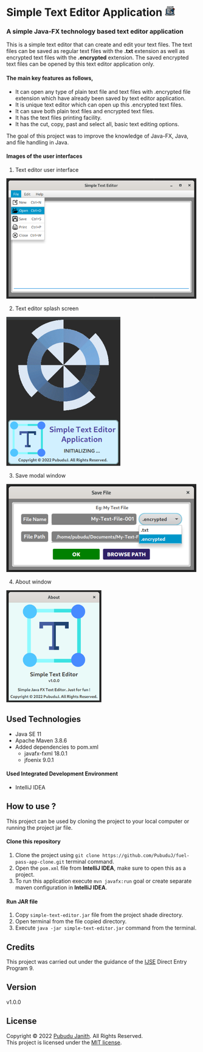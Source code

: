 # Simple Text Editor Application <img src="asset/editor-logo.png" alt="drawing" width="27px"/>

### A simple Java-FX technology based text editor application

This is a simple text editor that can create and edit your text files.
The text files can be saved as regular text files with the **.txt** extension 
as well as encrypted text files with the **.encrypted** extension. 
The saved encrypted text files can be opened by this text editor 
application only.

#### The main key features as follows,

- It can open any type of plain text file and text files with .encrypted file extension which have already been saved by text editor application.
- It is unique text editor which can open up this .encrypted text files.
- It can save both plain text files and encrypted text files.
- It has the text files printing facility.
- It has the cut, copy, past and select all, basic text editing options.

The goal of this project was to improve the knowledge of Java-FX, Java, and file handling in Java.

#### Images of the user interfaces
1. Text editor user interface<br>
<img src="asset/text-editor.png" alt="text-editor" width="500px"/>

2. Text editor splash screen<br>
<img src="asset/splash-screen.png" alt="text-editor" width="300px"/>

3. Save modal window<br>
<img src="asset/save-window.png" alt="text-editor" width="500px"/>

4. About window<br>
<img src="asset/about-window.png" alt="text-editor" width="250px"/>

## Used Technologies

- Java SE 11
- Apache Maven 3.8.6
- Added dependencies to pom.xml
    - javafx-fxml 18.0.1
    - jfoenix 9.0.1

#### Used Integrated Development Environment
- IntelliJ IDEA

## How to use ?
This project can be used by cloning the 
project to your local computer or running the project jar file.

#### Clone this repository
1. Clone the project using `git clone https://github.com/PubuduJ/fuel-pass-app-clone.git` terminal command.
2. Open the `pom.xml` file from **IntelliJ IDEA**, make sure to open this as a project.
3. To run this application execute `mvn javafx:run` goal or create separate maven configuration in **IntelliJ IDEA**.

#### Run JAR file
1. Copy `simple-text-editor.jar` file from the project shade directory.
2. Open terminal from the file copied directory.
3. Execute `java -jar simple-text-editor.jar` command from the terminal.

## Credits
This project was carried out under the guidance of the [IJSE](https://www.ijse.lk/) Direct Entry Program 9.

## Version
v1.0.0

## License
Copyright &copy; 2022 [Pubudu Janith](https://www.linkedin.com/in/pubudujanith94/). All Rights Reserved.<br>
This project is licensed under the [MIT license](LICENSE.txt).